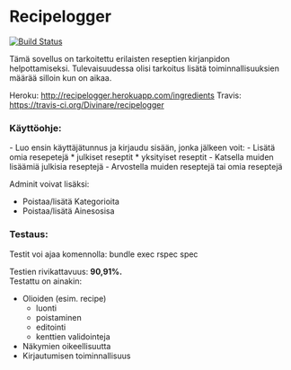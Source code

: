 Recipelogger
============


[![Build Status](https://api.travis-ci.org/Divinare/recipelogger.svg)](https://api.travis-ci.org/repositories/Divinare/recipelogger)

Tämä sovellus on tarkoitettu erilaisten reseptien kirjanpidon helpottamiseksi. Tulevaisuudessa olisi tarkoitus lisätä toiminnallisuuksien määrää silloin kun on aikaa.

Heroku: http://recipelogger.herokuapp.com/ingredients
Travis: https://travis-ci.org/Divinare/recipelogger


<h3>Käyttöohje:</h3>
- Luo ensin käyttäjätunnus ja kirjaudu sisään, jonka jälkeen voit:
- Lisätä omia resepetejä
   * julkiset reseptit
   * yksityiset reseptit
- Katsella muiden lisäämiä julkisia reseptejä
- Arvostella muiden reseptejä tai omia reseptejä

Adminit voivat lisäksi:
- Poistaa/lisätä Kategorioita
- Poistaa/lisätä Ainesosisa


<h3>Testaus:</h3>
Testit voi ajaa komennolla:
bundle exec rspec spec

Testien rivikattavuus: <b>90,91%.</b></br>
Testattu on ainakin:
- Olioiden (esim. recipe)
  * luonti
  * poistaminen
  * editointi
  * kenttien validointeja
- Näkymien oikeellisuutta
- Kirjautumisen toiminnallisuus










